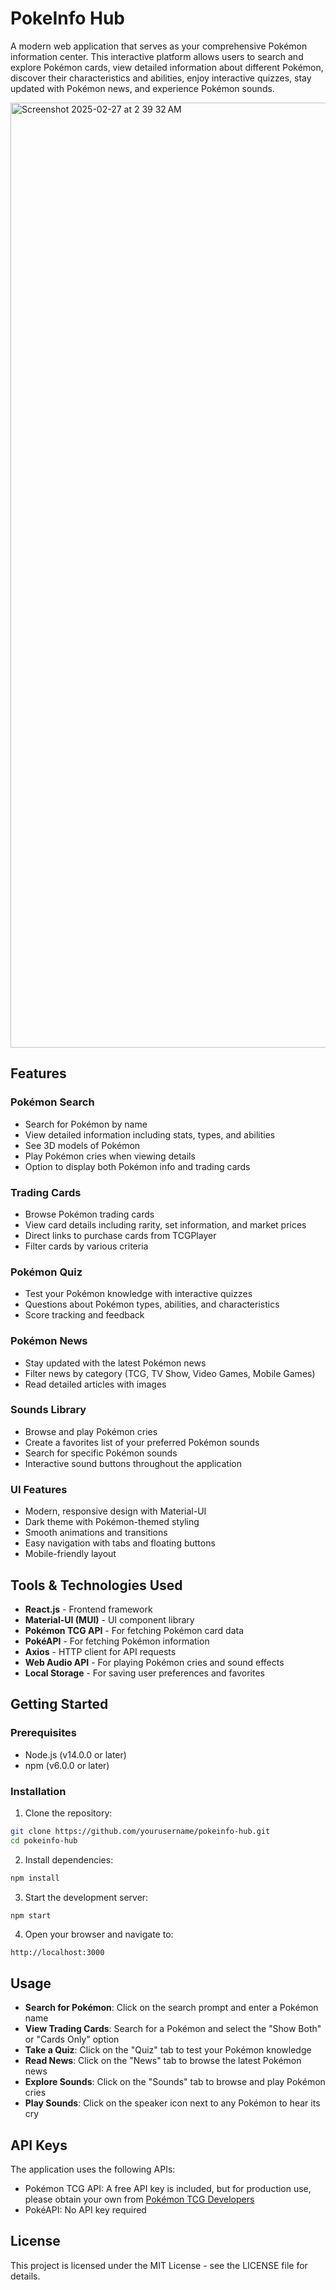 # PokeInfo Hub

A modern web application that serves as your comprehensive Pokémon information center. This interactive platform allows users to search and explore Pokémon cards, view detailed information about different Pokémon, discover their characteristics and abilities, enjoy interactive quizzes, stay updated with Pokémon news, and experience Pokémon sounds.

<img width="1512" alt="Screenshot 2025-02-27 at 2 39 32 AM" src="https://github.com/user-attachments/assets/73bcddfa-2fc1-4849-a224-d5254affbb3f" />



## Features

### Pokémon Search
- Search for Pokémon by name
- View detailed information including stats, types, and abilities
- See 3D models of Pokémon
- Play Pokémon cries when viewing details
- Option to display both Pokémon info and trading cards

### Trading Cards
- Browse Pokémon trading cards
- View card details including rarity, set information, and market prices
- Direct links to purchase cards from TCGPlayer
- Filter cards by various criteria

### Pokémon Quiz
- Test your Pokémon knowledge with interactive quizzes
- Questions about Pokémon types, abilities, and characteristics
- Score tracking and feedback

### Pokémon News
- Stay updated with the latest Pokémon news
- Filter news by category (TCG, TV Show, Video Games, Mobile Games)
- Read detailed articles with images

### Sounds Library
- Browse and play Pokémon cries
- Create a favorites list of your preferred Pokémon sounds
- Search for specific Pokémon sounds
- Interactive sound buttons throughout the application

### UI Features
- Modern, responsive design with Material-UI
- Dark theme with Pokémon-themed styling
- Smooth animations and transitions
- Easy navigation with tabs and floating buttons
- Mobile-friendly layout

## Tools & Technologies Used

- **React.js** - Frontend framework
- **Material-UI (MUI)** - UI component library
- **Pokémon TCG API** - For fetching Pokémon card data
- **PokéAPI** - For fetching Pokémon information
- **Axios** - HTTP client for API requests
- **Web Audio API** - For playing Pokémon cries and sound effects
- **Local Storage** - For saving user preferences and favorites

## Getting Started

### Prerequisites
- Node.js (v14.0.0 or later)
- npm (v6.0.0 or later)

### Installation

1. Clone the repository:
```bash
git clone https://github.com/yourusername/pokeinfo-hub.git
cd pokeinfo-hub
```

2. Install dependencies:
```bash
npm install
```

3. Start the development server:
```bash
npm start
```

4. Open your browser and navigate to:
```
http://localhost:3000
```

## Usage

- **Search for Pokémon**: Click on the search prompt and enter a Pokémon name
- **View Trading Cards**: Search for a Pokémon and select the "Show Both" or "Cards Only" option
- **Take a Quiz**: Click on the "Quiz" tab to test your Pokémon knowledge
- **Read News**: Click on the "News" tab to browse the latest Pokémon news
- **Explore Sounds**: Click on the "Sounds" tab to browse and play Pokémon cries
- **Play Sounds**: Click on the speaker icon next to any Pokémon to hear its cry

## API Keys

The application uses the following APIs:
- Pokémon TCG API: A free API key is included, but for production use, please obtain your own from [Pokémon TCG Developers](https://dev.pokemontcg.io/)
- PokéAPI: No API key required

## License

This project is licensed under the MIT License - see the LICENSE file for details.
